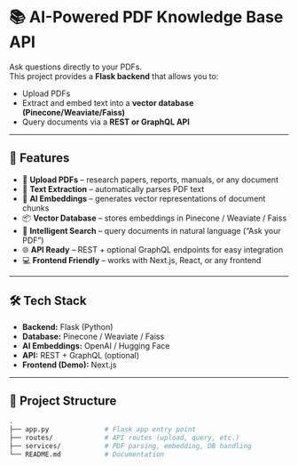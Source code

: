 # 📚 AI-Powered PDF Knowledge Base API

Ask questions directly to your PDFs.  
This project provides a **Flask backend** that allows you to:

- Upload PDFs  
- Extract and embed text into a **vector database (Pinecone/Weaviate/Faiss)**  
- Query documents via a **REST or GraphQL API**  

---

## 🚀 Features

- 📄 **Upload PDFs** – research papers, reports, manuals, or any document  
- 🧩 **Text Extraction** – automatically parses PDF text  
- 🧠 **AI Embeddings** – generates vector representations of document chunks  
- 📦 **Vector Database** – stores embeddings in Pinecone / Weaviate / Faiss  
- 🔎 **Intelligent Search** – query documents in natural language (“Ask your PDF”)  
- 🌐 **API Ready** – REST + optional GraphQL endpoints for easy integration  
- 💻 **Frontend Friendly** – works with Next.js, React, or any frontend  

---

## 🛠 Tech Stack

- **Backend:** Flask (Python)  
- **Database:** Pinecone / Weaviate / Faiss  
- **AI Embeddings:** OpenAI / Hugging Face  
- **API:** REST + GraphQL (optional)  
- **Frontend (Demo):** Next.js  

---

## 📂 Project Structure

```bash
.
├── app.py              # Flask app entry point
├── routes/             # API routes (upload, query, etc.)
├── services/           # PDF parsing, embedding, DB handling
└── README.md           # Documentation

